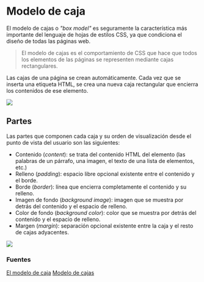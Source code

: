 # Modelo de caja
El modelo de cajas o _"box model"_ es seguramente la característica más importante del lenguaje de hojas de estilos CSS, ya que condiciona el diseño de todas las páginas web. 

>El modelo de cajas es el comportamiento de CSS que hace que todos los elementos de las páginas se representen mediante cajas rectangulares.

Las cajas de una página se crean automáticamente. Cada vez que se inserta una etiqueta HTML, se crea una nueva caja rectangular que encierra los contenidos de ese elemento.

![](https://uniwebsidad.com/static/libros/imagenes/css/f0402.gif)

## Partes
Las partes que componen cada caja y su orden de visualización desde el punto de vista del usuario son las siguientes:
-   Contenido (_content_): se trata del contenido HTML del elemento (las palabras de un párrafo, una imagen, el texto de una lista de elementos, etc.)
-   Relleno (_padding_): espacio libre opcional existente entre el contenido y el borde.
-   Borde (_border_): línea que encierra completamente el contenido y su relleno.
-   Imagen de fondo (_background image_): imagen que se muestra por detrás del contenido y el espacio de relleno.
-   Color de fondo (_background color_): color que se muestra por detrás del contenido y el espacio de relleno.
-   Margen (_margin_): separación opcional existente entre la caja y el resto de cajas adyacentes.

![](https://uniwebsidad.com/static/libros/imagenes/css/f0403.gif)

### Fuentes
[El modelo de caja](https://developer.mozilla.org/es/docs/Learn/CSS/Building_blocks/The_box_model)
[Modelo de cajas](https://uniwebsidad.com/libros/css/capitulo-4#:~:text=El%20modelo%20de%20cajas%20o,se%20representen%20mediante%20cajas%20rectangulares.)